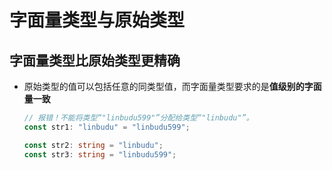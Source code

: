# 字面量类型与原始类型

## 字面量类型比原始类型更精确

+ 原始类型的值可以包括任意的同类型值，而字面量类型要求的是**值级别的字面量一致**

  ```ts
  // 报错！不能将类型“"linbudu599"”分配给类型“"linbudu"”。
  const str1: "linbudu" = "linbudu599";

  const str2: string = "linbudu";
  const str3: string = "linbudu599";
  ```
